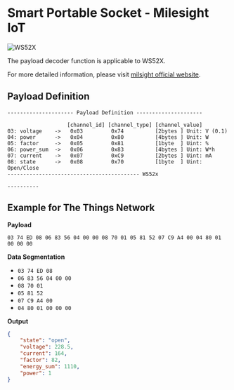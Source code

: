 # Smart Portable Socket - Milesight IoT

![WS52X](WS52X.png)

The payload decoder function is applicable to WS52X.

For more detailed information, please visit [milsight official website](https://wwww.milesight-iot.com).

## Payload Definition

```
--------------------- Payload Definition ---------------------

                   [channel_id] [channel_type] [channel_value]
03: voltage    ->   0x03         0x74          [2bytes ] Unit: V (0.1)
04: power      ->   0x04         0x80          [4bytes ] Unit: W
05: factor     ->   0x05         0x81          [1byte  ] Uint: %
06: power_sum  ->   0x06         0x83          [4bytes ] Uint: W*h
07: current    ->   0x07         0xC9          [2bytes ] Uint: mA
08: state      ->   0x08         0x70          [1byte  ] Uint: Open/Close
------------------------------------------ WS52x

----------

```

## Example for The Things Network

**Payload**

```
03 74 ED 08 06 83 56 04 00 00 08 70 01 05 81 52 07 C9 A4 00 04 80 01 00 00 00
```

**Data Segmentation**

-   `03 74 ED 08`
-   `06 83 56 04 00 00`
-   `08 70 01 `
-   `05 81 52`
-   `07 C9 A4 00`
-   `04 80 01 00 00 00`

**Output**

```json
{
    "state": "open",
    "voltage": 228.5,
    "current": 164,
    "factor": 82,
    "energy_sum": 1110,
    "power": 1
}
```
